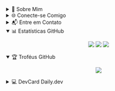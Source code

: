 <details>
<summary>📌 Sobre Mim</summary>

### 👋 Olá, sou Jeiel Miranda!
Sou um entusiasta da tecnologia com 22 anos, sempre em busca de novos desafios e aprendizados. Este é o meu espaço no GitHub onde compartilho projetos e contribuições.

[Contribuidor do TabNews. 😁](https://github.com/filipedeschamps/tabnews.com.br/pull/1900)

</details>

<details>
<summary>🌐 Conecte-se Comigo</summary>

* **Site:** <https://jeielmiranda.is-a.dev/>
</details>

<details>
<summary>📬 Entre em Contato</summary>

`kotdwc012@mozmail.com`
</details>

<details open>
<summary>📊 Estatísticas GitHub</summary>

<div align="center">
  
  ![](https://github-readme-stats.vercel.app/api?username=Jeiel0rbit&theme=dark&hide_border=false&include_all_commits=true&count_private=true)
  ![](https://nirzak-streak-stats.vercel.app/?user=Jeiel0rbit&theme=dark&hide_border=false)
  ![](https://github-readme-stats.vercel.app/api/top-langs/?username=Jeiel0rbit&theme=dark&hide_border=false&include_all_commits=true&count_private=true&layout=compact)

</div>
</details>

<details open>
<summary>🏆 Troféus GitHub</summary>

<div align="center">
  
  ![](https://github-profile-trophy.vercel.app/?username=Jeiel0rbit&theme=gruvbox&no-frame=true&no-bg=false&margin-w=4)

</div>
</details>

<details>
<summary>💻 DevCard Daily.dev</summary>

<div align="center">
  <a href="https://app.daily.dev/jeiel0rbit"><img src="https://api.daily.dev/devcards/v2/DRypHCQwDNxABlQsVIPqX.png?type=wide&r=7u0" width="652" alt="Jeiel0rbit's Dev Card"/></a>
</div>
</details>
